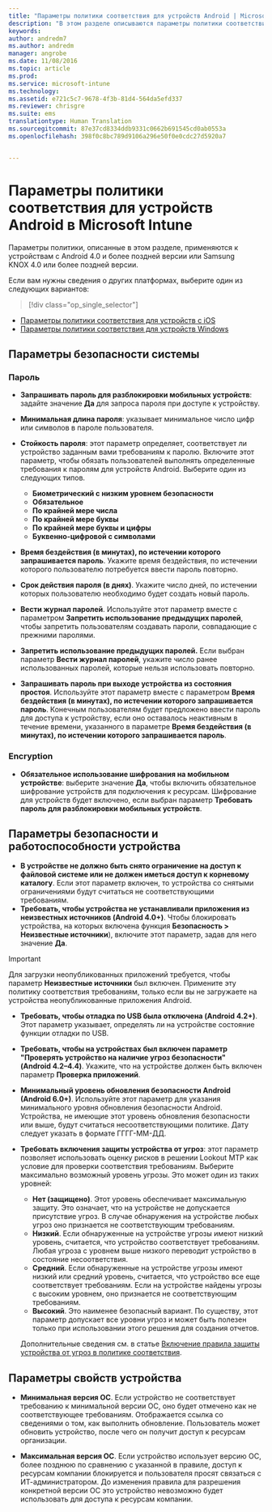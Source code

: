```yaml
---
title: "Параметры политики соответствия для устройств Android | Microsoft Intune"
description: "В этом разделе описываются параметры политики соответствия требованиям для устройств Android."
keywords: 
author: andredm7
ms.author: andredm
manager: angrobe
ms.date: 11/08/2016
ms.topic: article
ms.prod: 
ms.service: microsoft-intune
ms.technology: 
ms.assetid: e721c5c7-9678-4f3b-81d4-564da5efd337
ms.reviewer: chrisgre
ms.suite: ems
translationtype: Human Translation
ms.sourcegitcommit: 87e37cd8334ddb9331c0662b691545cd0ab0553a
ms.openlocfilehash: 398f0c8bc789d9106a296e50f0e0cdc27d5920a7


---
```



# <a name="compliance-policy-settings-for-android-devices-in-microsoft-intune"></a>Параметры политики соответствия для устройств Android в Microsoft Intune

Параметры политики, описанные в этом разделе, применяются к устройствам с Android 4.0 и более поздней версии или Samsung KNOX 4.0 или более поздней версии.

Если вам нужны сведения о других платформах, выберите один из следующих вариантов:
> [!div class="op_single_selector"]
- [Параметры политики соответствия для устройств с iOS](ios-compliance-policy-settings-in-microsoft-intune.md)
- [Параметры политики соответствия для устройств Windows](windows-compliance-policy-settings-in-microsoft-intune.md)

## <a name="system-security-settings"></a>Параметры безопасности системы
### <a name="password"></a>Пароль
- **Запрашивать пароль для разблокировки мобильных устройств**: задайте значение **Да** для запроса пароля при доступе к устройству.

-  **Минимальная длина пароля**: указывает минимальное число цифр или символов в пароле пользователя.

- **Стойкость пароля**: этот параметр определяет, соответствует ли устройство заданным вами требованиям к паролю. Включите этот параметр, чтобы обязать пользователей выполнять определенные требования к паролям для устройств Android. Выберите один из следующих типов.

  -   **Биометрический с низким уровнем безопасности**
  -   **Обязательное**
  -   **По крайней мере числа**
  -   **По крайней мере буквы**
  -   **По крайней мере буквы и цифры**
  -   **Буквенно-цифровой с символами**

- **Время бездействия (в минутах), по истечении которого запрашивается пароль**. Укажите время бездействия, по истечении которого пользователю потребуется ввести пароль повторно.

- **Срок действия пароля (в днях)**. Укажите число дней, по истечении которых пользователю необходимо будет создать новый пароль.

- **Вести журнал паролей**. Используйте этот параметр вместе с параметром **Запретить использование предыдущих паролей**, чтобы запретить пользователям создавать пароли, совпадающие с прежними паролями.

- **Запретить использование предыдущих паролей.** Если выбран параметр **Вести журнал паролей**, укажите число ранее использованных паролей, которые нельзя использовать повторно.

- **Запрашивать пароль при выходе устройства из состояния простоя**. Используйте этот параметр вместе с параметром **Время бездействия (в минутах), по истечении которого запрашивается пароль**. Конечным пользователям будет предложено ввести пароль для доступа к устройству, если оно оставалось неактивным в течение времени, указанного в параметре **Время бездействия (в минутах), по истечении которого запрашивается пароль**.

### <a name="encryption"></a>Encryption
- **Обязательное использование шифрования на мобильном устройстве**: выберите значение **Да**, чтобы включить обязательное шифрование устройств для подключения к ресурсам. Шифрование для устройств будет включено, если выбран параметр **Требовать пароль для разблокировки мобильных устройств**.

## <a name="device-health-and-security-settings"></a>Параметры безопасности и работоспособности устройства

- **В устройстве не должно быть снято ограничение на доступ к файловой системе или не должен иметься доступ к корневому каталогу**. Если этот параметр включен, то устройства со снятыми ограничениями будут считаться не соответствующими требованиям.
- **Требовать, чтобы устройства не устанавливали приложения из неизвестных источников (Android 4.0+)**. Чтобы блокировать устройства, на которых включена функция **Безопасность > Неизвестные источники**), включите этот параметр, задав для него значение **Да**.  

>[!IMPORTANT]
>Для загрузки неопубликованных приложений требуется, чтобы параметр **Неизвестные источники** был включен. Примените эту политику соответствия требованиям, только если вы не загружаете на устройства неопубликованные приложения Android.

- **Требовать, чтобы отладка по USB была отключена (Android 4.2+)**. Этот параметр указывает, определять ли на устройстве состояние функции отладки по USB.
- **Требовать, чтобы на устройствах был включен параметр "Проверять устройство на наличие угроз безопасности" (Android 4.2–4.4)**. Укажите, что на устройстве должен быть включен параметр **Проверка приложений**.
- **Минимальный уровень обновления безопасности Android (Android 6.0+)**. Используйте этот параметр для указания минимального уровня обновления безопасности Android.  Устройства, не имеющие этот уровень обновления безопасности или выше, будут считаться несоответствующими политике. Дату следует указать в формате ГГГГ-ММ-ДД.
- **Требовать включения защиты устройства от угроз**: этот параметр позволяет использовать оценку рисков в решении Lookout MTP как условие для проверки соответствия требованиям. Выберите максимально возможный уровень угрозы. Это может один из таких уровней:

  - **Нет (защищено)**. Этот уровень обеспечивает максимальную защиту. Это означает, что на устройстве не допускается присутствие угроз. В случае обнаружения на устройстве любых угроз оно признается не соответствующим требованиям.
  - **Низкий**. Если обнаруженные на устройстве угрозы имеют низкий уровень, считается, что устройство соответствует требованиям. Любая угроза с уровнем выше низкого переводит устройство в состояние несоответствия.
  - **Средний**. Если обнаруженные на устройстве угрозы имеют низкий или средний уровень, считается, что устройство все еще соответствует требованиям. Если на устройстве найдены угрозы с высоким уровнем, оно признается не соответствующим требованиям.
  - **Высокий**. Это наименее безопасный вариант. По существу, этот параметр допускает все уровни угроз и может быть полезен только при использовании этого решения для создания отчетов.

  Дополнительные сведения см. в статье [Включение правила защиты устройства от угроз в политике соответствия](enable-device-threat-protection-rule-in-compliance-policy.md).

## <a name="device-property-settings"></a>Параметры свойств устройства

- **Минимальная версия ОС**. Если устройство не соответствует требованию к минимальной версии ОС, оно будет отмечено как не соответствующее требованиям.
  Отображается ссылка со сведениями о том, как выполнить обновление. Пользователь может обновить устройство, после чего он получит доступ к ресурсам организации.

- **Максимальная версия ОС**. Если устройство использует версию ОС, более позднюю по сравнению с указанной в правиле, доступ к ресурсам компании блокируется и пользователя просят связаться с ИТ-администратором. До изменения правила для разрешения конкретной версии ОС это устройство невозможно будет использовать для доступа к ресурсам компании.



<!--HONumber=Dec16_HO2-->


